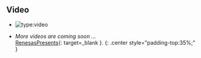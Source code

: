 ## Video

<div class="grid cards" markdown>

-   ![type:video](https://www.youtube-nocookie.com/embed/Y8plsCNA_0Y)

-   *More videos are coming soon ...* <br> [RenesasPresents](https://www.youtube.com/@RenesasPresents){: target=_blank }.
    {: .center style="padding-top:35%;" }

</div>
